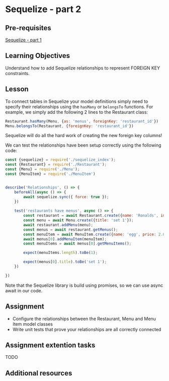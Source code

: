 # Sequelize - part 2

## Pre-requisites
[Sequelize - part 1](/curriculum/Bootcamp/0.2.7-Sequelize_part_1.)

## Learning Objectives
Understand how to add Sequelize relationships to represent FOREIGN KEY constraints.

## Lesson
To connect tables in Sequelize your model definitions simply need to specify their relationships using the `hasMany` or `belongsTo` functions. For example, we simply add the following 2 lines to the Restaurant class:

```javascript
Restaurant.hasMany(Menu, {as: 'menus', foreignKey: 'restaurant_id'})
Menu.belongsTo(Restaurant, {foreignKey: 'restaurant_id'})
```

Sequelize will do all the hard work of creating the new foreign key columns!

We can test the relationships have been setup correctly using the following code:
```javascript
const {sequelize} = require('./sequelize_index');
const {Restaurant} = require('./Restaurant');
const {Menu} = require('./Menu');
const {MenuItem} = require('./MenuItem')


describe('Relationships', () => {
    beforeAll(async () => {
        await sequelize.sync({ force: true });
    })
    
    test('restaurants have menus', async () => {
        const restaurant = await Restaurant.create({name: 'Ronalds', image: 'http://some.image.url'})
        const menu = await Menu.create({title: 'set 1'});
        await restaurant.addMenu(menu);
        const menus = await restaurant.getMenus();
        const menuItem = await MenuItem.create({name: 'egg', price: 2.00});
        await menus[0].addMenuItem(menuItem);
        const menuItems = await menus[0].getMenuItems();

        expect(menuItems.length).toBe(1);

        expect(menus[0].title).toBe('set 1');
    })

})
```
Note that the Sequelize library is build using promises, so we can use async await in our code.

## Assignment
* Configure the relationships between the Restaurant, Menu and Menu Item model classes
* Write unit tests that prove your relationships are all correctly connected

## Assignment extention tasks
TODO

## Additional resources
